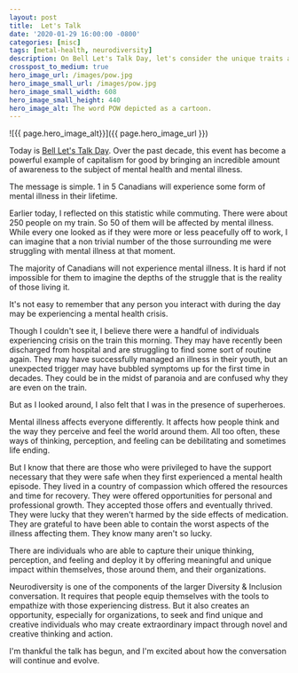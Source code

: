 ```yaml
---
layout: post
title:  Let's Talk
date: '2020-01-29 16:00:00 -0800'
categories: [misc]
tags: [metal-health, neurodiversity]
description: On Bell Let's Talk Day, let's consider the unique traits and abilities that neuroatypical individuals can offer.
crosspost_to_medium: true
hero_image_url: /images/pow.jpg
hero_image_small_url: /images/pow.jpg
hero_image_small_width: 608
hero_image_small_height: 440
hero_image_alt: The word POW depicted as a cartoon.
---
```

![{{ page.hero_image_alt}}]({{ page.hero_image_url }})

Today is [Bell Let's Talk Day](https://en.wikipedia.org/wiki/Bell_Let%27s_Talk). Over the past decade, this event has become a powerful example of capitalism for good by bringing an incredible amount of awareness to the subject of mental health and mental illness.

The message is simple. 1 in 5 Canadians will experience some form of mental illness in their lifetime.

Earlier today, I reflected on this statistic while commuting. There were about 250 people on my train. So 50 of them will be affected by mental illness. While every one looked as if they were more or less peacefully off to work, I can imagine that a non trivial number of the those surrounding me were struggling with mental illness at that moment.

The majority of Canadians will not experience mental illness. It is hard if not impossible for them to imagine the depths of the struggle that is the reality of those living it.

It's not easy to remember that any person you interact with during the day may be experiencing a mental health crisis.

Though I couldn't see it, I believe there were a handful of individuals experiencing crisis on the train this morning. They may have recently been discharged from hospital and are struggling to find some sort of routine again. They may have successfully managed an illness in their youth, but an unexpected trigger may have bubbled symptoms up for the first time in decades. They could be in the midst of paranoia and are confused why they are even on the train.

But as I looked around, I also felt that I was in the presence of superheroes.

Mental illness affects everyone differently. It affects how people think and the way they perceive and feel the world around them. All too often, these ways of thinking, perception, and feeling can be debilitating and sometimes life ending.

But I know that there are those who were privileged to have the support necessary that they were safe when they first experienced a mental health episode. They lived in a country of compassion which offered the resources and time for recovery. They were offered opportunities for personal and professional growth. They accepted those offers and eventually thrived. They were lucky that they weren't harmed by the side effects of medication. They are grateful to have been able to contain the worst aspects of the illness affecting them. They know many aren't so lucky.

There are individuals who are able to capture their unique thinking, perception, and feeling and deploy it by offering meaningful and unique impact within themselves, those around them, and their organizations.

Neurodiversity is one of the components of the larger Diversity & Inclusion conversation. It requires that people equip themselves with the tools to empathize with those experiencing distress. But it also creates an opportunity, especially for organizations, to seek and find unique and creative individuals who may create extraordinary impact through novel and creative thinking and action.

I'm thankful the talk has begun, and I'm excited about how the conversation will continue and evolve.
